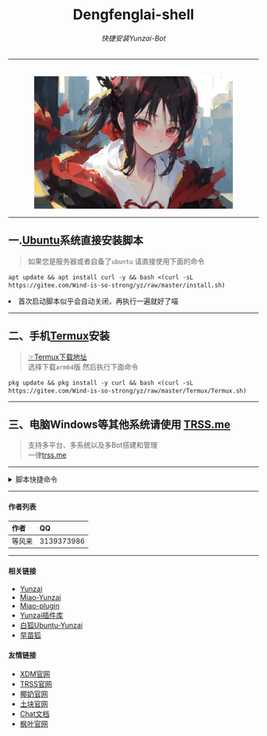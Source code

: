 <h1 align="center">Dengfenglai-shell</h1>
<h6 align="center">快捷安装Yunzai-Bot</h6>
<hr>
<div style="text-align: center;">
  <img src="图片/辉夜大小姐.png" alt="辉夜" width="400" style="margin-top: 20px;">
</div>

---

## 一.[Ubuntu](https://www.baidu.com/s?wd=ubuntu%E6%98%AF%E4%BB%80%E4%B9%88)系统直接安装脚本<br>

>如果您是服务器或者自备了`ubuntu` 请直接使用下面的命令<br>

```
apt update && apt install curl -y && bash <(curl -sL https://gitee.com/Wind-is-so-strong/yz/raw/master/install.sh)
```

<li>首次启动脚本似乎会自动关闭，再执行一遍就好了喵

<hr>

## 二、手机[Termux](https://www.baidu.com/s?wd=termux%E6%98%AF%E4%BB%80%E4%B9%88)安装

>[☞Termux下载地址](https://github.com/termux/termux-app/releases)<br>
>选择下载`arm64`版 然后执行下面命令

```
pkg update && pkg install -y curl && bash <(curl -sL https://gitee.com/Wind-is-so-strong/yz/raw/master/Termux/Termux.sh)
```

<hr>

## 三、电脑Windows等其他系统请使用 [TRSS.me](http://trss.me)
>支持多平台、多系统以及多Bot搭建和管理<br>
>一律[trss.me](http://trss.me)
<hr>

<details>
  <summary>脚本快捷命令</summary>

  #### 快捷命令
| 指令 | 说明              |
|----|-----------------|
| u  | 在Termux启动Ubuntu |
| d  | 启动脚本            |
#### Yunzai-BOT快捷命令
| 指令 | 说明              |
|----|-----------------|
| yz | CD云崽根目录         |
| y  | 前台启动            |
| r  | 后台运行            |
| l  | 查看日志            |
| s  | 停止运行            |
| g  | 重置登录            |
#### Miao-Yunzai快捷命令
| 指令 | 说明              |
|----|-----------------|
| mz | CD喵崽根目录         | 
| m  | 前台启动喵崽         | 
| mr | 后台启动喵崽         |  
| ml | 查看喵崽日志         | 
| ms | 停止喵崽运行         |  
| mg | 重置喵崽账号         | 
#### 早苗Bot快捷命令
| 指令 | 说明              |
|----|-----------------|
| h | 启动脚本             |

</details>


<hr/>

#### 作者列表
| 作者 | QQ |
| --- | --- |
|等风来|3139373986|

<hr/>


#### 相关链接

- [Yunzai](https://gitee.com/Le-niao/Yunzai-Bot)
- [Miao-Yunzai](https://gitee.com/yoimiya-kokomi/Miao-Yunzai)
- [Miao-plugin](https://gitee.com/yoimiya-kokomi/miao-plugin)
- [Yunzai插件库](https://gitee.com/yhArcadia/Yunzai-Bot-plugins-index)
- [白狐Ubuntu-Yunzai](https://gitee.com/baihu433/Ubuntu-Yunzai)
- [早苗狐](https://afdian.net/@Sanae)

#### 友情链接
- [XDM官网](https://hanxuan.cc/)
- [TRSS官网](https://trss.me/)
- [椰奶官网](https://www.yenai.ren/)
- [土块官网](https://tukuai.one/)
- [Chat文档](https://chatgpt-docs.err0r.top/)
- [枫叶官网](https://mapleleaves.cn/)
